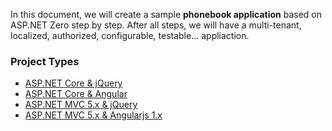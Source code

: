 In this document, we will create a sample **phonebook application**
based on ASP.NET Zero step by step. After all steps, we will have a
multi-tenant, localized, authorized, configurable, testable...
appliaction.

### Project Types

-   [ASP.NET Core & jQuery](Developing-Step-By-Step-Core.html)
-   [ASP.NET Core & Angular](Developing-Step-By-Step-Angular.html)
-   [ASP.NET MVC 5.x & jQuery](Developing-Step-By-Step-MPA.html)
-   [ASP.NET MVC 5.x & Angularjs 1.x](Developing-Step-By-Step-Mvc-Angularjs.html)
